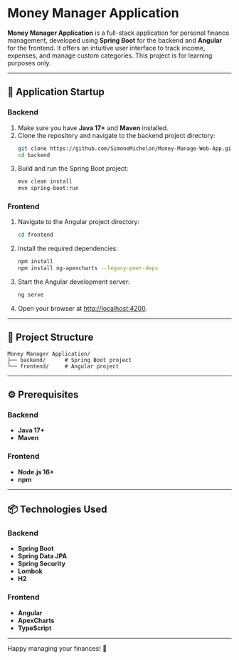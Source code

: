 # Money Manager Application

**Money Manager Application** is a full-stack application for personal finance management, developed using **Spring Boot** for the backend and **Angular** for the frontend. It offers an intuitive user interface to track income, expenses, and manage custom categories. This project is for learning purposes only.

---

## 🚀 Application Startup

### Backend
1. Make sure you have **Java 17+** and **Maven** installed.
2. Clone the repository and navigate to the backend project directory:
   ```bash
   git clone https://github.com/SimoneMichelon/Money-Manage-Web-App.git
   cd backend
   ```
3. Build and run the Spring Boot project:
   ```bash
   mvn clean install
   mvn spring-boot:run
   ```

### Frontend
1. Navigate to the Angular project directory:
   ```bash
   cd frontend
   ```
2. Install the required dependencies:
   ```bash
   npm install
   npm install ng-apexcharts --legacy-peer-deps
   ```
3. Start the Angular development server:
   ```bash
   ng serve
   ```
4. Open your browser at [http://localhost:4200](http://localhost:4200).

---

## 📁 Project Structure

```plaintext
Money Manager Application/
├── backend/      # Spring Boot project
└── frontend/     # Angular project
```

---

## ⚙️ Prerequisites

### Backend
- **Java 17+**
- **Maven**

### Frontend
- **Node.js 16+**
- **npm**

---

## 📦 Technologies Used

### Backend
- **Spring Boot**
- **Spring Data JPA**
- **Spring Security**
- **Lombok**
- **H2**

### Frontend
- **Angular**
- **ApexCharts**
- **TypeScript**
  
---
Happy managing your finances! 💸

